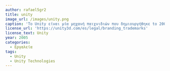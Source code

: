 ```yaml
---
author: rafael5gr2
title: unity
image_url: /images/unity.png
caption: 'Το Unity είναι μία μηχανή παιχνιδιών που δημιουργήθηκε to 2005 αποκλειστικά για το Mac OS της Apple, αλλά από το 2018 και μετά υποστηρίζει 25 διαφορετικές πλατφόρμες. Το Unity το χρησιμοποιούν πολλές εταιρείες για τα παιχνίδια τους και όχι μόνο.'
license_url: 'https://unity3d.com/es/legal/branding_trademarks'
license_text: Unity
year: 2005
categories:
  - Εργαλεία
tags:
  - Unity
  - Unity Technologies
---
```

